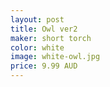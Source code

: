 ```yaml
---
layout: post
title: Owl ver2
maker: short torch
color: white
image: white-owl.jpg
price: 9.99 AUD
---
```

